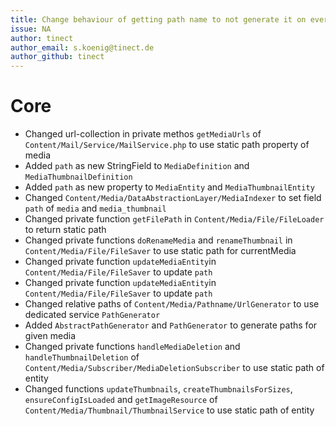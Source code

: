 ```yaml
---
title: Change behaviour of getting path name to not generate it on every request
issue: NA
author: tinect
author_email: s.koenig@tinect.de
author_github: tinect
---
```


# Core
* Changed url-collection in private methos `getMediaUrls` of `Content/Mail/Service/MailService.php` to use static path property of media
* Added `path` as new StringField to `MediaDefinition` and `MediaThumbnailDefinition`
* Added `path` as new property to `MediaEntity` and `MediaThumbnailEntity`
* Changed `Content/Media/DataAbstractionLayer/MediaIndexer` to set field `path` of `media` and `media_thumbnail`
* Changed private function `getFilePath` in `Content/Media/File/FileLoader` to return static path
* Changed private functions `doRenameMedia` and `renameThumbnail` in `Content/Media/File/FileSaver` to use static path for currentMedia
* Changed private function `updateMediaEntity`in `Content/Media/File/FileSaver` to update `path`
* Changed private function `updateMediaEntity`in `Content/Media/File/FileSaver` to update `path`
* Changed relative paths of `Content/Media/Pathname/UrlGenerator` to use dedicated service `PathGenerator`
* Added `AbstractPathGenerator` and `PathGenerator` to generate paths for given media
* Changed private functions `handleMediaDeletion` and `handleThumbnailDeletion` of `Content/Media/Subscriber/MediaDeletionSubscriber` to use static path of entity
* Changed functions `updateThumbnails`, `createThumbnailsForSizes`, `ensureConfigIsLoaded` and `getImageResource` of `Content/Media/Thumbnail/ThumbnailService` to use static path of entity
